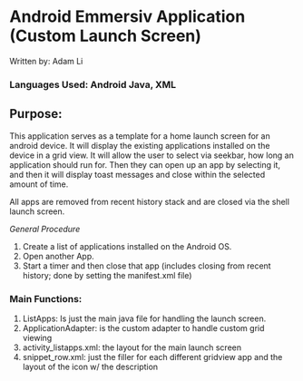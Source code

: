 # Android Emmersiv Application (Custom Launch Screen)
Written by: Adam Li
### Languages Used: Android Java, XML

## Purpose:
This application serves as a template for a home launch screen for an android device. It will display the existing applications installed on the device in a grid view. It will allow the user to select via seekbar, how long an application should run for. Then they can open up an app by selecting it, and then it will display toast messages and close within the selected amount of time. 

All apps are removed from recent history stack and are closed via the shell launch screen.

*General Procedure*
1. Create a list of applications installed on the Android OS.
2. Open another App.
3. Start a timer and then close that app (includes closing from recent history; done by setting the manifest.xml file)

### Main Functions:
1. ListApps: Is just the main java file for handling the launch screen.
2. ApplicationAdapter: is the custom adapter to handle custom grid viewing
3. activity_listapps.xml: the layout for the main launch screen
4. snippet_row.xml: just the filler for each different gridview app and the layout of the icon w/ the description
